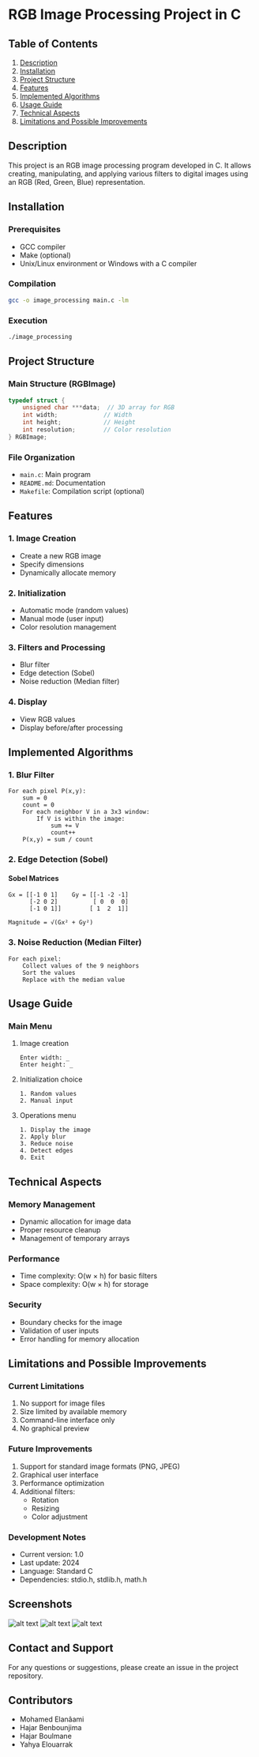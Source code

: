 # RGB Image Processing Project in C

## Table of Contents
1. [Description](#description)
2. [Installation](#installation)
3. [Project Structure](#project-structure)
4. [Features](#features)
5. [Implemented Algorithms](#implemented-algorithms)
6. [Usage Guide](#usage-guide)
7. [Technical Aspects](#technical-aspects)
8. [Limitations and Possible Improvements](#limitations-and-possible-improvements)

## Description
This project is an RGB image processing program developed in C. It allows creating, manipulating, and applying various filters to digital images using an RGB (Red, Green, Blue) representation.

## Installation

### Prerequisites
- GCC compiler
- Make (optional)
- Unix/Linux environment or Windows with a C compiler

### Compilation
```bash
gcc -o image_processing main.c -lm
```

### Execution
```bash
./image_processing
```

## Project Structure

### Main Structure (RGBImage)
```c
typedef struct {
    unsigned char ***data;  // 3D array for RGB
    int width;             // Width
    int height;            // Height
    int resolution;        // Color resolution
} RGBImage;
```

### File Organization
- `main.c`: Main program
- `README.md`: Documentation
- `Makefile`: Compilation script (optional)

## Features

### 1. Image Creation
- Create a new RGB image
- Specify dimensions
- Dynamically allocate memory

### 2. Initialization
- Automatic mode (random values)
- Manual mode (user input)
- Color resolution management

### 3. Filters and Processing
- Blur filter
- Edge detection (Sobel)
- Noise reduction (Median filter)

### 4. Display
- View RGB values
- Display before/after processing

## Implemented Algorithms

### 1. Blur Filter
```
For each pixel P(x,y):
    sum = 0
    count = 0
    For each neighbor V in a 3x3 window:
        If V is within the image:
            sum += V
            count++
    P(x,y) = sum / count
```

### 2. Edge Detection (Sobel)
#### Sobel Matrices
```
Gx = [[-1 0 1]    Gy = [[-1 -2 -1]
      [-2 0 2]          [ 0  0  0]
      [-1 0 1]]        [ 1  2  1]]

Magnitude = √(Gx² + Gy²)
```

### 3. Noise Reduction (Median Filter)
```
For each pixel:
    Collect values of the 9 neighbors
    Sort the values
    Replace with the median value
```

## Usage Guide

### Main Menu
1. Image creation
   ```
   Enter width: _
   Enter height: _
   ```

2. Initialization choice
   ```
   1. Random values
   2. Manual input
   ```

3. Operations menu
   ```
   1. Display the image
   2. Apply blur
   3. Reduce noise
   4. Detect edges
   0. Exit
   ```

## Technical Aspects

### Memory Management
- Dynamic allocation for image data
- Proper resource cleanup
- Management of temporary arrays

### Performance
- Time complexity: O(w × h) for basic filters
- Space complexity: O(w × h) for storage

### Security
- Boundary checks for the image
- Validation of user inputs
- Error handling for memory allocation

## Limitations and Possible Improvements

### Current Limitations
1. No support for image files
2. Size limited by available memory
3. Command-line interface only
4. No graphical preview

### Future Improvements
1. Support for standard image formats (PNG, JPEG)
2. Graphical user interface
3. Performance optimization
4. Additional filters:
   - Rotation
   - Resizing
   - Color adjustment

### Development Notes
- Current version: 1.0
- Last update: 2024
- Language: Standard C
- Dependencies: stdio.h, stdlib.h, math.h

## Screenshots
![alt text](assets/image.png)
![alt text](assets/image-1.png)
![alt text](assets/image-2.png)
## Contact and Support
For any questions or suggestions, please create an issue in the project repository.

## Contributors
- Mohamed Elanâami  
- Hajar Benbounjima  
- Hajar Boulmane  
- Yahya Elouarrak  